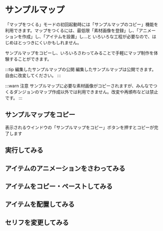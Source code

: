 # サンプルマップ

「マップをつくる」モードの初回起動時には「サンプルマップのコピー」機能を利用できます。マップをつくるには、最低限「素材画像を登録」し、「アニメーションを作成」し、「アイテムを設置」し...と
いろいろな工程が必要なので、はじめはとっつきにくいかもしれません。

サンプルマップをコピーし、いろいろさわってみることで手軽にマップ制作を体験することができます。

:::tip 編集したサンプルマップの公開
編集したサンプルマップは公開できます。自由に改変してください。
:::

:::warn 注意
サンプルマップに必要な素材画像がコピーされますが、みんなでつくるダンジョンのマップ作成以外では利用できません。改変や再頒布などは禁止です。
:::

## サンプルマップをコピー
表示されるウインドウの「サンプルマップをコピー」ボタンを押すとコピーが完了します

## 実行してみる

## アイテムのアニメーションをさわってみる

## アイテムをコピー・ペーストしてみる

## アイテムを配置してみる

## セリフを変更してみる
